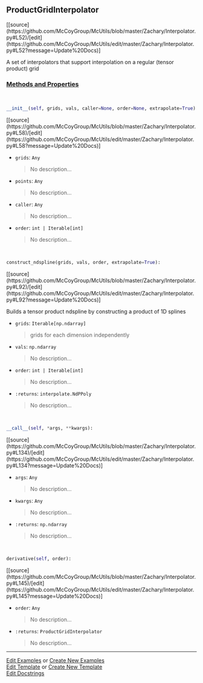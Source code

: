 ## <a id="McUtils.Zachary.Interpolator.ProductGridInterpolator">ProductGridInterpolator</a> 
<div class="docs-source-link" markdown="1">
[[source](https://github.com/McCoyGroup/McUtils/blob/master/Zachary/Interpolator.py#L52)/[edit](https://github.com/McCoyGroup/McUtils/edit/master/Zachary/Interpolator.py#L52?message=Update%20Docs)]
</div>

A set of interpolators that support interpolation
on a regular (tensor product) grid

<div class="collapsible-section">
 <div class="collapsible-section collapsible-section-header" markdown="1">
 
### <a class="collapse-link" data-toggle="collapse" href="#methods">Methods and Properties</a> <a class="float-right" data-toggle="collapse" href="#methods"><i class="fa fa-chevron-down"></i></a>

 </div>
 <div class="collapsible-section collapsible-section-body collapse" id="methods" markdown="1">

<a id="McUtils.Zachary.Interpolator.ProductGridInterpolator.__init__" class="docs-object-method">&nbsp;</a> 
```python
__init__(self, grids, vals, caller=None, order=None, extrapolate=True): 
```
<div class="docs-source-link" markdown="1">
[[source](https://github.com/McCoyGroup/McUtils/blob/master/Zachary/Interpolator.py#L58)/[edit](https://github.com/McCoyGroup/McUtils/edit/master/Zachary/Interpolator.py#L58?message=Update%20Docs)]
</div>


- `grids`: `Any`
    >No description...
- `points`: `Any`
    >No description...
- `caller`: `Any`
    >No description...
- `order`: `int | Iterable[int]`
    >No description...

<a id="McUtils.Zachary.Interpolator.ProductGridInterpolator.construct_ndspline" class="docs-object-method">&nbsp;</a> 
```python
construct_ndspline(grids, vals, order, extrapolate=True): 
```
<div class="docs-source-link" markdown="1">
[[source](https://github.com/McCoyGroup/McUtils/blob/master/Zachary/Interpolator.py#L92)/[edit](https://github.com/McCoyGroup/McUtils/edit/master/Zachary/Interpolator.py#L92?message=Update%20Docs)]
</div>

Builds a tensor product ndspline by constructing a product of 1D splines
- `grids`: `Iterable[np.ndarray]`
    >grids for each dimension independently
- `vals`: `np.ndarray`
    >No description...
- `order`: `int | Iterable[int]`
    >No description...
- `:returns`: `interpolate.NdPPoly`
    >No description...

<a id="McUtils.Zachary.Interpolator.ProductGridInterpolator.__call__" class="docs-object-method">&nbsp;</a> 
```python
__call__(self, *args, **kwargs): 
```
<div class="docs-source-link" markdown="1">
[[source](https://github.com/McCoyGroup/McUtils/blob/master/Zachary/Interpolator.py#L134)/[edit](https://github.com/McCoyGroup/McUtils/edit/master/Zachary/Interpolator.py#L134?message=Update%20Docs)]
</div>


- `args`: `Any`
    >No description...
- `kwargs`: `Any`
    >No description...
- `:returns`: `np.ndarray`
    >No description...

<a id="McUtils.Zachary.Interpolator.ProductGridInterpolator.derivative" class="docs-object-method">&nbsp;</a> 
```python
derivative(self, order): 
```
<div class="docs-source-link" markdown="1">
[[source](https://github.com/McCoyGroup/McUtils/blob/master/Zachary/Interpolator.py#L145)/[edit](https://github.com/McCoyGroup/McUtils/edit/master/Zachary/Interpolator.py#L145?message=Update%20Docs)]
</div>


- `order`: `Any`
    >No description...
- `:returns`: `ProductGridInterpolator`
    >No description...

 </div>
</div>




___

[Edit Examples](https://github.com/McCoyGroup/McUtils/edit/gh-pages/ci/examples/McUtils/Zachary/Interpolator/ProductGridInterpolator.md) or 
[Create New Examples](https://github.com/McCoyGroup/McUtils/new/gh-pages/?filename=ci/examples/McUtils/Zachary/Interpolator/ProductGridInterpolator.md) <br/>
[Edit Template](https://github.com/McCoyGroup/McUtils/edit/gh-pages/ci/docs/McUtils/Zachary/Interpolator/ProductGridInterpolator.md) or 
[Create New Template](https://github.com/McCoyGroup/McUtils/new/gh-pages/?filename=ci/docs/templates/McUtils/Zachary/Interpolator/ProductGridInterpolator.md) <br/>
[Edit Docstrings](https://github.com/McCoyGroup/McUtils/edit/master/Zachary/Interpolator.py#L52?message=Update%20Docs)